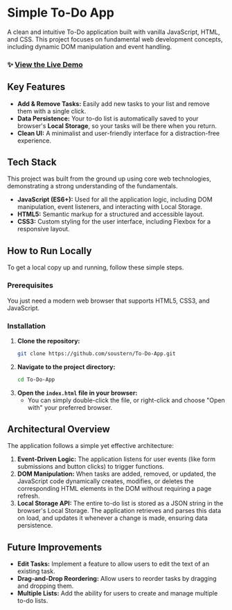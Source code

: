 # Simple To-Do App

A clean and intuitive To-Do application built with vanilla JavaScript, HTML, and CSS. This project focuses on fundamental web development concepts, including dynamic DOM manipulation and event handling.
### ✨ [View the Live Demo](https://soustern.github.io/To-Do-App/)

## Key Features

*   **Add & Remove Tasks:** Easily add new tasks to your list and remove them with a single click.
*   **Data Persistence:** Your to-do list is automatically saved to your browser's **Local Storage**, so your tasks will be there when you return.
*   **Clean UI:** A minimalist and user-friendly interface for a distraction-free experience.
  
## Tech Stack

This project was built from the ground up using core web technologies, demonstrating a strong understanding of the fundamentals.

*   **JavaScript (ES6+):** Used for all the application logic, including DOM manipulation, event listeners, and interacting with Local Storage.
*   **HTML5:** Semantic markup for a structured and accessible layout.
*   **CSS3:** Custom styling for the user interface, including Flexbox for a responsive layout.

## How to Run Locally

To get a local copy up and running, follow these simple steps.

### Prerequisites

You just need a modern web browser that supports HTML5, CSS3, and JavaScript.

### Installation

1.  **Clone the repository:**
    ```sh
    git clone https://github.com/soustern/To-Do-App.git
    ```
2.  **Navigate to the project directory:**
    ```sh
    cd To-Do-App
    ```
3.  **Open the `index.html` file in your browser:**
    *   You can simply double-click the file, or right-click and choose "Open with" your preferred browser.

## Architectural Overview

The application follows a simple yet effective architecture:

1.  **Event-Driven Logic:** The application listens for user events (like form submissions and button clicks) to trigger functions.
2.  **DOM Manipulation:** When tasks are added, removed, or updated, the JavaScript code dynamically creates, modifies, or deletes the corresponding HTML elements in the DOM without requiring a page refresh.
3.  **Local Storage API:** The entire to-do list is stored as a JSON string in the browser's Local Storage. The application retrieves and parses this data on load, and updates it whenever a change is made, ensuring data persistence.

## Future Improvements

*   **Edit Tasks:** Implement a feature to allow users to edit the text of an existing task.
*   **Drag-and-Drop Reordering:** Allow users to reorder tasks by dragging and dropping them.
*   **Multiple Lists:** Add the ability for users to create and manage multiple to-do lists.
